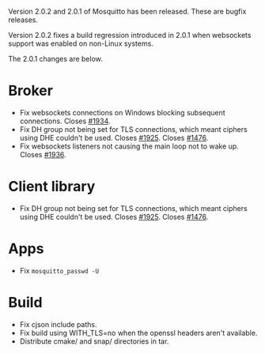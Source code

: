 <!--
.. title: Version 2.0.2 released.
.. slug: version-2-0-2-released
.. date: 2020-12-10 14:33:16 UTC+00:00
.. tags: Releases
.. category:
.. link:
.. description:
.. type: text
-->

Version 2.0.2 and 2.0.1 of Mosquitto has been released. These are bugfix releases.

Version 2.0.2 fixes a build regression introduced in 2.0.1 when websockets
support was enabled on non-Linux systems.

The 2.0.1 changes are below.

# Broker
- Fix websockets connections on Windows blocking subsequent connections.
  Closes [#1934].
- Fix DH group not being set for TLS connections, which meant ciphers using
  DHE couldn't be used. Closes [#1925]. Closes [#1476].
- Fix websockets listeners not causing the main loop not to wake up.
  Closes [#1936].

# Client library
- Fix DH group not being set for TLS connections, which meant ciphers using
  DHE couldn't be used. Closes [#1925]. Closes [#1476].

# Apps
- Fix `mosquitto_passwd -U`

# Build
- Fix cjson include paths.
- Fix build using WITH_TLS=no when the openssl headers aren't available.
- Distribute cmake/ and snap/ directories in tar.


[#1476]: https://github.com/eclipse/mosquitto/issues/1476
[#1925]: https://github.com/eclipse/mosquitto/issues/1925
[#1934]: https://github.com/eclipse/mosquitto/issues/1934
[#1936]: https://github.com/eclipse/mosquitto/issues/1936
